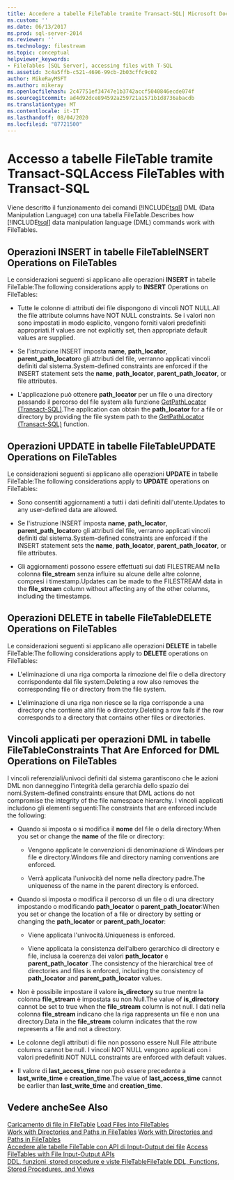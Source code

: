 ```yaml
---
title: Accedere a tabelle FileTable tramite Transact-SQL| Microsoft Docs
ms.custom: ''
ms.date: 06/13/2017
ms.prod: sql-server-2014
ms.reviewer: ''
ms.technology: filestream
ms.topic: conceptual
helpviewer_keywords:
- FileTables [SQL Server], accessing files with T-SQL
ms.assetid: 3c4a5ffb-c521-4696-99cb-2b03cffc9c02
author: MikeRayMSFT
ms.author: mikeray
ms.openlocfilehash: 2c47751ef34747e1b3742accf5040846ecde074f
ms.sourcegitcommit: ad4d92dce894592a259721a1571b1d8736abacdb
ms.translationtype: MT
ms.contentlocale: it-IT
ms.lasthandoff: 08/04/2020
ms.locfileid: "87721500"
---
```

# <a name="access-filetables-with-transact-sql"></a><span data-ttu-id="bf331-102">Accesso a tabelle FileTable tramite Transact-SQL</span><span class="sxs-lookup"><span data-stu-id="bf331-102">Access FileTables with Transact-SQL</span></span>
  <span data-ttu-id="bf331-103">Viene descritto il funzionamento dei comandi [!INCLUDE[tsql](../../includes/tsql-md.md)] DML (Data Manipulation Language) con una tabella FileTable.</span><span class="sxs-lookup"><span data-stu-id="bf331-103">Describes how [!INCLUDE[tsql](../../includes/tsql-md.md)] data manipulation language (DML) commands work with FileTables.</span></span>  
  
##  <a name="insert-operations-on-filetables"></a><a name="BasicsInsert"></a> <span data-ttu-id="bf331-104">Operazioni INSERT in tabelle FileTable</span><span class="sxs-lookup"><span data-stu-id="bf331-104">INSERT Operations on FileTables</span></span>  
 <span data-ttu-id="bf331-105">Le considerazioni seguenti si applicano alle operazioni **INSERT** in tabelle FileTable:</span><span class="sxs-lookup"><span data-stu-id="bf331-105">The following considerations apply to **INSERT** Operations on FileTables:</span></span>  
  
-   <span data-ttu-id="bf331-106">Tutte le colonne di attributi dei file dispongono di vincoli NOT NULL.</span><span class="sxs-lookup"><span data-stu-id="bf331-106">All the file attribute columns have NOT NULL constraints.</span></span> <span data-ttu-id="bf331-107">Se i valori non sono impostati in modo esplicito, vengono forniti valori predefiniti appropriati.</span><span class="sxs-lookup"><span data-stu-id="bf331-107">If values are not explicitly set, then appropriate default values are supplied.</span></span>  
  
-   <span data-ttu-id="bf331-108">Se l'istruzione INSERT imposta **name**, **path_locator**, **parent_path_locator**o gli attributi del file, verranno applicati vincoli definiti dal sistema.</span><span class="sxs-lookup"><span data-stu-id="bf331-108">System-defined constraints are enforced if the INSERT statement sets the **name**, **path_locator**, **parent_path_locator**, or file attributes.</span></span>  
  
-   <span data-ttu-id="bf331-109">L'applicazione può ottenere **path_locator** per un file o una directory passando il percorso del file system alla funzione [GetPathLocator &#40;Transact-SQL&#41;](/sql/relational-databases/system-functions/getpathlocator-transact-sql).</span><span class="sxs-lookup"><span data-stu-id="bf331-109">The application can obtain the **path_locator** for a file or directory by providing the file system path to the [GetPathLocator &#40;Transact-SQL&#41;](/sql/relational-databases/system-functions/getpathlocator-transact-sql) function.</span></span>  
  
##  <a name="update-operations-on-filetables"></a><a name="BasicsUpdate"></a> <span data-ttu-id="bf331-110">Operazioni UPDATE in tabelle FileTable</span><span class="sxs-lookup"><span data-stu-id="bf331-110">UPDATE Operations on FileTables</span></span>  
 <span data-ttu-id="bf331-111">Le considerazioni seguenti si applicano alle operazioni **UPDATE** in tabelle FileTable:</span><span class="sxs-lookup"><span data-stu-id="bf331-111">The following considerations apply to **UPDATE** operations on FileTables:</span></span>  
  
-   <span data-ttu-id="bf331-112">Sono consentiti aggiornamenti a tutti i dati definiti dall'utente.</span><span class="sxs-lookup"><span data-stu-id="bf331-112">Updates to any user-defined data are allowed.</span></span>  
  
-   <span data-ttu-id="bf331-113">Se l'istruzione INSERT imposta **name**, **path_locator**, **parent_path_locator**o gli attributi del file, verranno applicati vincoli definiti dal sistema.</span><span class="sxs-lookup"><span data-stu-id="bf331-113">System-defined constraints are enforced if the INSERT statement sets the **name**, **path_locator**, **parent_path_locator**, or file attributes.</span></span>  
  
-   <span data-ttu-id="bf331-114">Gli aggiornamenti possono essere effettuati sui dati FILESTREAM nella colonna **file_stream** senza influire su alcune delle altre colonne, compresi i timestamp.</span><span class="sxs-lookup"><span data-stu-id="bf331-114">Updates can be made to the FILESTREAM data in the **file_stream** column without affecting any of the other columns, including the timestamps.</span></span>  
  
##  <a name="delete-operations-on-filetables"></a><a name="BasicsDelete"></a> <span data-ttu-id="bf331-115">Operazioni DELETE in tabelle FileTable</span><span class="sxs-lookup"><span data-stu-id="bf331-115">DELETE Operations on FileTables</span></span>  
 <span data-ttu-id="bf331-116">Le considerazioni seguenti si applicano alle operazioni **DELETE** in tabelle FileTable:</span><span class="sxs-lookup"><span data-stu-id="bf331-116">The following considerations apply to **DELETE** operations on FileTables:</span></span>  
  
-   <span data-ttu-id="bf331-117">L'eliminazione di una riga comporta la rimozione del file o della directory corrispondente dal file system.</span><span class="sxs-lookup"><span data-stu-id="bf331-117">Deleting a row also removes the corresponding file or directory from the file system.</span></span>  
  
-   <span data-ttu-id="bf331-118">L'eliminazione di una riga non riesce se la riga corrisponde a una directory che contiene altri file o directory.</span><span class="sxs-lookup"><span data-stu-id="bf331-118">Deleting a row fails if the row corresponds to a directory that contains other files or directories.</span></span>  
  
##  <a name="constraints-that-are-enforced-for-dml-operations-on-filetables"></a><a name="BasicsConstraints"></a> <span data-ttu-id="bf331-119">Vincoli applicati per operazioni DML in tabelle FileTable</span><span class="sxs-lookup"><span data-stu-id="bf331-119">Constraints That Are Enforced for DML Operations on FileTables</span></span>  
 <span data-ttu-id="bf331-120">I vincoli referenziali/univoci definiti dal sistema garantiscono che le azioni DML non danneggino l'integrità della gerarchia dello spazio dei nomi.</span><span class="sxs-lookup"><span data-stu-id="bf331-120">System-defined constraints ensure that DML actions do not compromise the integrity of the file namespace hierarchy.</span></span> <span data-ttu-id="bf331-121">I vincoli applicati includono gli elementi seguenti:</span><span class="sxs-lookup"><span data-stu-id="bf331-121">The constraints that are enforced include the following:</span></span>  
  
-   <span data-ttu-id="bf331-122">Quando si imposta o si modifica il **nome** del file o della directory:</span><span class="sxs-lookup"><span data-stu-id="bf331-122">When you set or change the **name** of the file or directory:</span></span>  
  
    -   <span data-ttu-id="bf331-123">Vengono applicate le convenzioni di denominazione di Windows per file e directory.</span><span class="sxs-lookup"><span data-stu-id="bf331-123">Windows file and directory naming conventions are enforced.</span></span>  
  
    -   <span data-ttu-id="bf331-124">Verrà applicata l'univocità del nome nella directory padre.</span><span class="sxs-lookup"><span data-stu-id="bf331-124">The uniqueness of the name in the parent directory is enforced.</span></span>  
  
-   <span data-ttu-id="bf331-125">Quando si imposta o modifica il percorso di un file o di una directory impostando o modificando **path_locator** o **parent_path_locator**:</span><span class="sxs-lookup"><span data-stu-id="bf331-125">When you set or change the location of a file or directory by setting or changing the **path_locator** or **parent_path_locator**:</span></span>  
  
    -   <span data-ttu-id="bf331-126">Viene applicata l'univocità.</span><span class="sxs-lookup"><span data-stu-id="bf331-126">Uniqueness is enforced.</span></span>  
  
    -   <span data-ttu-id="bf331-127">Viene applicata la consistenza dell'albero gerarchico di directory e file, inclusa la coerenza dei valori **path_locator** e **parent_path_locator** .</span><span class="sxs-lookup"><span data-stu-id="bf331-127">The consistency of the hierarchical tree of directories and files is enforced, including the consistency of **path_locator** and **parent_path_locator** values.</span></span>  
  
-   <span data-ttu-id="bf331-128">Non è possibile impostare il valore **is_directory** su true mentre la colonna **file_stream** è impostata su non Null.</span><span class="sxs-lookup"><span data-stu-id="bf331-128">The value of **is_directory** cannot be set to true when the **file_stream** column is not null.</span></span> <span data-ttu-id="bf331-129">I dati nella colonna **file_stream** indicano che la riga rappresenta un file e non una directory.</span><span class="sxs-lookup"><span data-stu-id="bf331-129">Data in the **file_stream** column indicates that the row represents a file and not a directory.</span></span>  
  
-   <span data-ttu-id="bf331-130">Le colonne degli attributi di file non possono essere Null.</span><span class="sxs-lookup"><span data-stu-id="bf331-130">File attribute columns cannot be null.</span></span> <span data-ttu-id="bf331-131">I vincoli NOT NULL vengono applicati con i valori predefiniti.</span><span class="sxs-lookup"><span data-stu-id="bf331-131">NOT NULL constraints are enforced with default values.</span></span>  
  
-   <span data-ttu-id="bf331-132">Il valore di **last_access_time** non può essere precedente a **last_write_time** e **creation_time**.</span><span class="sxs-lookup"><span data-stu-id="bf331-132">The value of **last_access_time** cannot be earlier than **last_write_time** and **creation_time**.</span></span>  
  
## <a name="see-also"></a><span data-ttu-id="bf331-133">Vedere anche</span><span class="sxs-lookup"><span data-stu-id="bf331-133">See Also</span></span>  
 <span data-ttu-id="bf331-134">[Caricamento di file in FileTable](load-files-into-filetables.md) </span><span class="sxs-lookup"><span data-stu-id="bf331-134">[Load Files into FileTables](load-files-into-filetables.md) </span></span>  
 <span data-ttu-id="bf331-135">[Work with Directories and Paths in FileTables](work-with-directories-and-paths-in-filetables.md) </span><span class="sxs-lookup"><span data-stu-id="bf331-135">[Work with Directories and Paths in FileTables](work-with-directories-and-paths-in-filetables.md) </span></span>  
 <span data-ttu-id="bf331-136">[Accedere alle tabelle FileTable con API di Input-Output dei file](access-filetables-with-file-input-output-apis.md) </span><span class="sxs-lookup"><span data-stu-id="bf331-136">[Access FileTables with File Input-Output APIs](access-filetables-with-file-input-output-apis.md) </span></span>  
 [<span data-ttu-id="bf331-137">DDL, funzioni, stored procedure e viste FileTable</span><span class="sxs-lookup"><span data-stu-id="bf331-137">FileTable DDL, Functions, Stored Procedures, and Views</span></span>](../views/views.md)  
  
  
